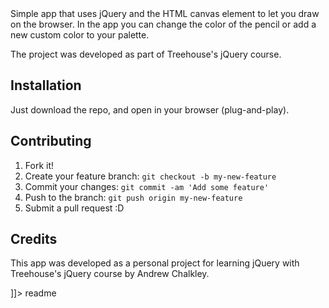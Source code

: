 <snippet>
  <content><![CDATA[
# ${1:jQuery simple drawing app}

Simple app that uses jQuery and the HTML canvas element to let you draw on the browser.
In the app you can change the color of the pencil or add a new custom color to your palette.

The project was developed as part of Treehouse's jQuery course.

## Installation

Just download the repo, and open in your browser (plug-and-play).


## Contributing

1. Fork it!
2. Create your feature branch: `git checkout -b my-new-feature`
3. Commit your changes: `git commit -am 'Add some feature'`
4. Push to the branch: `git push origin my-new-feature`
5. Submit a pull request :D


## Credits

This app was developed as a personal project for learning jQuery with Treehouse's jQuery course by Andrew Chalkley.


]]></content>
  <tabTrigger>readme</tabTrigger>
</snippet>
